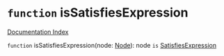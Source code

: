 # `function` isSatisfiesExpression

[Documentation Index](../README.md)

`function` isSatisfiesExpression(node: [Node](../interface.Node/README.md)): node `is` [SatisfiesExpression](../interface.SatisfiesExpression/README.md)